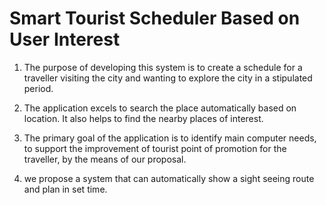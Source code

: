 # Smart Tourist Scheduler Based on User Interest

1. The purpose of developing this system is to create a schedule for a traveller visiting the city and wanting to explore the city in a stipulated period.

2. The application excels to search the place automatically based on location. It also helps to find the nearby places of interest.

3. The primary goal of the application is to identify main computer needs, to support the improvement of tourist point of promotion for the traveller, by the means of our proposal.

4. we propose a system that can automatically show a sight seeing route and plan in set time.
